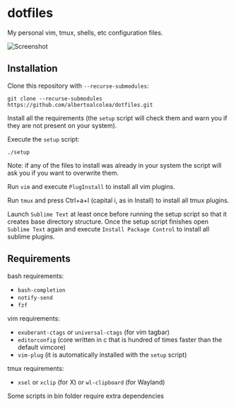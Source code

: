 # dotfiles
My personal vim, tmux, shells, etc configuration files.

![Screenshot](./screenshots/screenshot.png)

## Installation

Clone this repository with `--recurse-submodules`:

```
git clone --recurse-submodules https://github.com/albertoalcolea/dotfiles.git
```

Install all the requirements (the `setup` script will check them and warn you if they are not present on your system).

Execute the `setup` script:

```
./setup
```

Note: if any of the files to install was already in your system the script will ask you if you want to overwrite them.

Run `vim` and execute `PlugInstall` to install all vim plugins.

Run `tmux` and press Ctrl+a+I (capital i, as in Install) to install all tmux plugins.

Launch `Sublime Text` at least once before running the setup script so that it creates base directory structure. Once the setup script finishes open `Sublime Text` again and execute `Install Package Control` to install all sublime plugins.

## Requirements

bash requirements:

- `bash-completion`
- `notify-send`
- `fzf`

vim requirements:

- `exuberant-ctags` or `universal-ctags` (for vim tagbar)
- `editorconfig` (core written in c that is hundred of times faster than the default vimcore)
- `vim-plug` (it is automatically installed with the `setup` script)

tmux requirements:

- `xsel` or `xclip` (for X) or `wl-clipboard` (for Wayland)

Some scripts in bin folder require extra dependencies
